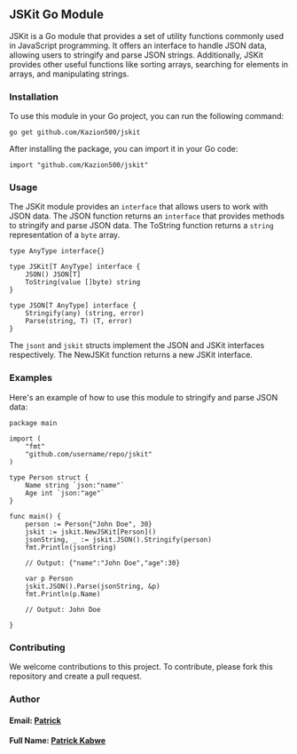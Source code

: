 ## JSKit Go Module

JSKit is a Go module that provides a set of utility functions commonly used in JavaScript programming. It offers an interface to handle JSON data, allowing users to stringify and parse JSON strings. Additionally, JSKit provides other useful functions like sorting arrays, searching for elements in arrays, and manipulating strings.

### Installation

To use this module in your Go project, you can run the following command:

```golang
go get github.com/Kazion500/jskit
```

After installing the package, you can import it in your Go code:

```golang
import "github.com/Kazion500/jskit"
```

### Usage

The JSKit module provides an `interface` that allows users to work with JSON data. The JSON function returns an `interface` that provides methods to stringify and parse JSON data. The ToString function returns a `string` representation of a `byte` array.

```golang
type AnyType interface{}

type JSKit[T AnyType] interface {
	JSON() JSON[T]
	ToString(value []byte) string
}

type JSON[T AnyType] interface {
	Stringify(any) (string, error)
	Parse(string, T) (T, error)
}
```

The `jsont` and `jskit` structs implement the JSON and JSKit interfaces respectively. The NewJSKit function returns a new JSKit interface.

### Examples
Here's an example of how to use this module to stringify and parse JSON data:

```golang
package main

import (
    "fmt"
    "github.com/username/repo/jskit"
)

type Person struct {
    Name string `json:"name"`
    Age int `json:"age"`
}

func main() {
    person := Person{"John Doe", 30}
    jskit := jskit.NewJSKit[Person]()
    jsonString, _ := jskit.JSON().Stringify(person)
    fmt.Println(jsonString)

    // Output: {"name":"John Doe","age":30}

    var p Person
    jskit.JSON().Parse(jsonString, &p)
    fmt.Println(p.Name)

    // Output: John Doe

}
```

### Contributing

We welcome contributions to this project. To contribute, please fork this repository and create a pull request.

### Author

#### Email: [Patrick](mailto:patrickckabwe@gmail.com)

#### Full Name: [Patrick Kabwe](github.com/Kazion500)
